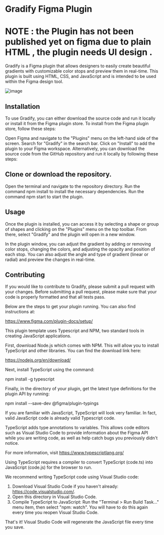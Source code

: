 
# Gradify Figma Plugin
# NOTE : the Plugin has not been published yet on figma due to plain HTML , the plugin needs UI design .
Gradify is a Figma plugin that allows designers to easily create beautiful gradients with customizable color stops and preview them in real-time. This plugin is built using HTML, CSS, and JavaScript and is intended to be used within the Figma design tool.

![image](https://user-images.githubusercontent.com/93905743/225101176-2814a0f8-7197-4072-a135-813ef2d08905.png)

## Installation
To use Gradify, you can either download the source code and run it locally or install it from the Figma plugin store. To install from the Figma plugin store, follow these steps:

Open Figma and navigate to the "Plugins" menu on the left-hand side of the screen.
Search for "Gradify" in the search bar.
Click on "Install" to add the plugin to your Figma workspace.
Alternatively, you can download the source code from the GitHub repository and run it locally by following these steps:
## Clone or download the repository.
Open the terminal and navigate to the repository directory.
Run the command npm install to install the necessary dependencies.
Run the command npm start to start the plugin.

## Usage
Once the plugin is installed, you can access it by selecting a shape or group of shapes and clicking on the "Plugins" menu on the top toolbar. From there, select "Gradify" and the plugin will open in a new window.

In the plugin window, you can adjust the gradient by adding or removing color stops, changing the colors, and adjusting the opacity and position of each stop. You can also adjust the angle and type of gradient (linear or radial) and preview the changes in real-time.

## Contributing
If you would like to contribute to Gradify, please submit a pull request with your changes. Before submitting a pull request, please make sure that your code is properly formatted and that all tests pass.





Below are the steps to get your plugin running. You can also find instructions at:

  https://www.figma.com/plugin-docs/setup/

This plugin template uses Typescript and NPM, two standard tools in creating JavaScript applications.

First, download Node.js which comes with NPM. This will allow you to install TypeScript and other
libraries. You can find the download link here:

  https://nodejs.org/en/download/

Next, install TypeScript using the command:

  npm install -g typescript

Finally, in the directory of your plugin, get the latest type definitions for the plugin API by running:

  npm install --save-dev @figma/plugin-typings

If you are familiar with JavaScript, TypeScript will look very familiar. In fact, valid JavaScript code
is already valid Typescript code.

TypeScript adds type annotations to variables. This allows code editors such as Visual Studio Code
to provide information about the Figma API while you are writing code, as well as help catch bugs
you previously didn't notice.

For more information, visit https://www.typescriptlang.org/

Using TypeScript requires a compiler to convert TypeScript (code.ts) into JavaScript (code.js)
for the browser to run.

We recommend writing TypeScript code using Visual Studio code:

1. Download Visual Studio Code if you haven't already: https://code.visualstudio.com/.
2. Open this directory in Visual Studio Code.
3. Compile TypeScript to JavaScript: Run the "Terminal > Run Build Task..." menu item,
    then select "npm: watch". You will have to do this again every time
    you reopen Visual Studio Code.

That's it! Visual Studio Code will regenerate the JavaScript file every time you save.
